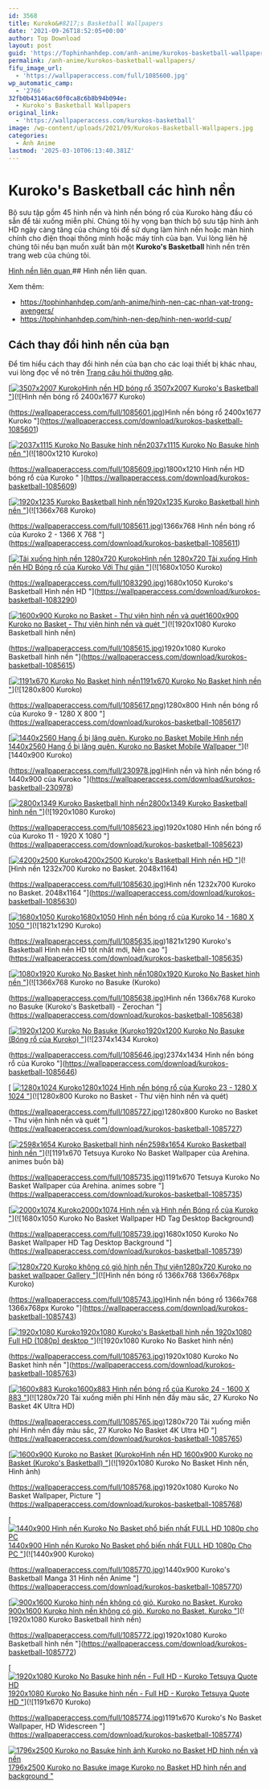```yaml
---
id: 3568
title: Kuroko&#8217;s Basketball Wallpapers
date: '2021-09-26T18:52:05+00:00'
author: Top Download
layout: post
guid: 'https://Tophinhanhdep.com/anh-anime/kurokos-basketball-wallpapers/'
permalink: /anh-anime/kurokos-basketball-wallpapers/
fifu_image_url:
  - 'https://wallpaperaccess.com/full/1085600.jpg'
wp_automatic_camp:
  - '2766'
32fb0b43146ac60f0ca8c6b8b94b094e:
  - Kuroko's Basketball Wallpapers
original_link:
  - 'https://wallpaperaccess.com/kurokos-basketball'
image: /wp-content/uploads/2021/09/Kurokos-Basketball-Wallpapers.jpg
categories:
  - Ảnh Anime
lastmod: '2025-03-10T06:13:40.381Z'
---
```

# Kuroko's Basketball các hình nền

Bộ sưu tập gồm 45 hình nền và hình nền bóng rổ của Kuroko hàng đầu có sẵn để tải xuống miễn phí. Chúng tôi hy vọng bạn thích bộ sưu tập hình ảnh HD ngày càng tăng của chúng tôi để sử dụng làm hình nền hoặc màn hình chính cho điện thoại thông minh hoặc máy tính của bạn. Vui lòng liên hệ chúng tôi nếu bạn muốn xuất bản một **Kuroko's Basketball** hình nền trên trang web của chúng tôi.

[Hình nền liên quan ](#related) ## Hình nền liên quan.

   
 Xem thêm:

   
- <https://tophinhanhdep.com/anh-anime/hinh-nen-cac-nhan-vat-trong-avengers/>
- <https://tophinhanhdep.com/hinh-nen-dep/hinh-nen-world-cup/>

## Cách thay đổi hình nền của bạn

Để tìm hiểu cách thay đổi hình nền của bạn cho các loại thiết bị khác nhau, vui lòng đọc về nó trên [Trang câu hỏi thường gặp](https://tophinhanhdep.com/faq/).

  
[[![3507x2007 Kuroko](https://wallpaperaccess.com/full/1085600.jpg)Hình nền HD bóng rổ 3507x2007 Kuroko's Basketball "](https://wallpaperaccess.com/download/kurokos-basketball-1085600)](![Hình nền bóng rổ 2400x1677 Kuroko)

(https://wallpaperaccess.com/full/1085601.jpg)Hình nền bóng rổ 2400x1677 Kuroko "](https://wallpaperaccess.com/download/kurokos-basketball-1085601)

[[![2037x1115 Kuroko No Basuke hình nền](https://wallpaperaccess.com/full/1085607.jpg)2037x1115 Kuroko No Basuke hình nền "](https://wallpaperaccess.com/download/kurokos-basketball-1085607)](![1800x1210 Kuroko)

(https://wallpaperaccess.com/full/1085609.jpg)1800x1210 Hình nền HD bóng rổ của Kuroko " ](https://wallpaperaccess.com/download/kurokos-basketball-1085609)

[[![1920x1235 Kuroko Basketball hình nền](https://wallpaperaccess.com/full/1083239.jpg)1920x1235 Kuroko Basketball hình nền "](https://wallpaperaccess.com/download/kurokos-basketball-1083239)](![1366x768 Kuroko)

(https://wallpaperaccess.com/full/1085611.jpg)1366x768 Hình nền bóng rổ của Kuroko 2 - 1366 X 768 "](https://wallpaperaccess.com/download/kurokos-basketball-1085611)

[[![Tải xuống hình nền 1280x720 Kuroko](https://wallpaperaccess.com/full/1085612.jpg)Hình nền 1280x720 Tải xuống Hình nền HD Bóng rổ của Kuroko Với Thư giãn "](https://wallpaperaccess.com/download/kurokos-basketball-1085612)](![1680x1050 Kuroko)

(https://wallpaperaccess.com/full/1083290.jpg)1680x1050 Kuroko's Basketball Hình nền HD "](https://wallpaperaccess.com/download/kurokos-basketball-1083290)

[[![1600x900 Kuroko no Basket - Thư viện hình nền và quét](https://wallpaperaccess.com/full/231055.jpg)1600x900 Kuroko no Basket - Thư viện hình nền và quét "](https://wallpaperaccess.com/download/kurokos-basketball-231055)](![1920x1080 Kuroko Basketball hình nền)

(https://wallpaperaccess.com/full/1085615.jpg)1920x1080 Kuroko Basketball hình nền "](https://wallpaperaccess.com/download/kurokos-basketball-1085615)

[[![1191x670 Kuroko No Basket hình nền](https://wallpaperaccess.com/full/1085616.png)1191x670 Kuroko No Basket hình nền "](https://wallpaperaccess.com/download/kurokos-basketball-1085616)](![1280x800 Kuroko)

(https://wallpaperaccess.com/full/1085617.png)1280x800 Hình nền bóng rổ của Kuroko 9 - 1280 X 800 "](https://wallpaperaccess.com/download/kurokos-basketball-1085617)

[[![1440x2560 Hang ổ bị lãng quên.  Kuroko no Basket Mobile Hình nền](https://wallpaperaccess.com/full/1085618.jpg)1440x2560 Hang ổ bị lãng quên. Kuroko no Basket Mobile Wallpaper "](https://wallpaperaccess.com/download/kurokos-basketball-1085618)](![1440x900 Kuroko)

(https://wallpaperaccess.com/full/230978.jpg)Hình nền và hình nền bóng rổ 1440x900 của Kuroko "](https://wallpaperaccess.com/download/kurokos-basketball-230978)

[[![2800x1349 Kuroko Basketball hình nền](https://wallpaperaccess.com/full/1085620.jpg)2800x1349 Kuroko Basketball hình nền "](https://wallpaperaccess.com/download/kurokos-basketball-1085620)](![1920x1080 Kuroko)

(https://wallpaperaccess.com/full/1085623.jpg)1920x1080 Hình nền bóng rổ của Kuroko 11 - 1920 X 1080 "](https://wallpaperaccess.com/download/kurokos-basketball-1085623)

[[![4200x2500 Kuroko](https://wallpaperaccess.com/full/1085628.jpg)4200x2500 Kuroko's Basketball Hình nền HD "](https://wallpaperaccess.com/download/kurokos-basketball-1085628)](![Hình nền 1232x700 Kuroko no Basket.  2048x1164)

(https://wallpaperaccess.com/full/1085630.jpg)Hình nền 1232x700 Kuroko no Basket. 2048x1164 "](https://wallpaperaccess.com/download/kurokos-basketball-1085630)

[[![1680x1050 Kuroko](https://wallpaperaccess.com/full/1085632.png)1680x1050 Hình nền bóng rổ của Kuroko 14 - 1680 X 1050 "](https://wallpaperaccess.com/download/kurokos-basketball-1085632)](![1821x1290 Kuroko)

(https://wallpaperaccess.com/full/1085635.jpg)1821x1290 Kuroko's Basketball Hình nền HD tốt nhất mới, Nền cao "](https://wallpaperaccess.com/download/kurokos-basketball-1085635)

[[![1080x1920 Kuroko No Basket hình nền](https://wallpaperaccess.com/full/230801.jpg)1080x1920 Kuroko No Basket hình nền "](https://wallpaperaccess.com/download/kurokos-basketball-230801)](![1366x768 Kuroko no Basuke (Kuroko)

(https://wallpaperaccess.com/full/1085638.jpg)Hình nền 1366x768 Kuroko no Basuke (Kuroko's Basketball) - Zerochan "](https://wallpaperaccess.com/download/kurokos-basketball-1085638)

[[![1920x1200 Kuroko No Basuke (Kuroko](https://wallpaperaccess.com/full/1085645.jpg)1920x1200 Kuroko No Basuke (Bóng rổ của Kuroko) "](https://wallpaperaccess.com/download/kurokos-basketball-1085645)](![2374x1434 Kuroko)

(https://wallpaperaccess.com/full/1085646.jpg)2374x1434 Hình nền bóng rổ của Kuroko "](https://wallpaperaccess.com/download/kurokos-basketball-1085646)

[ [![1280x1024 Kuroko](https://wallpaperaccess.com/full/1085647.jpg)1280x1024 Hình nền bóng rổ của Kuroko 23 - 1280 X 1024 "](https://wallpaperaccess.com/download/kurokos-basketball-1085647)](![1280x800 Kuroko no Basket - Thư viện hình nền và quét)

(https://wallpaperaccess.com/full/1085727.jpg)1280x800 Kuroko no Basket - Thư viện hình nền và quét "](https://wallpaperaccess.com/download/kurokos-basketball-1085727)

[[![2598x1654 Kuroko Basketball hình nền](https://wallpaperaccess.com/full/1085734.jpg)2598x1654 Kuroko Basketball hình nền "](https://wallpaperaccess.com/download/kurokos-basketball-1085734)](![1191x670 Tetsuya Kuroko No Basket Wallpaper của Arehina.  animes buồn bã)

(https://wallpaperaccess.com/full/1085735.jpg)1191x670 Tetsuya Kuroko No Basket Wallpaper của Arehina. animes sobre "](https://wallpaperaccess.com/download/kurokos-basketball-1085735)

[[![2000x1074 Kuroko](https://wallpaperaccess.com/full/1085736.jpg)2000x1074 Hình nền và Hình nền Bóng rổ của Kuroko "](https://wallpaperaccess.com/download/kurokos-basketball-1085736)](![1680x1050 Kuroko No Basket Wallpaper HD Tag Desktop Background)

(https://wallpaperaccess.com/full/1085739.jpg)1680x1050 Kuroko No Basket Wallpaper HD Tag Desktop Background "](https://wallpaperaccess.com/download/kurokos-basketball-1085739)

[[![1280x720 Kuroko không có giỏ hình nền Thư viện](https://wallpaperaccess.com/full/1085742.jpg)1280x720 Kuroko no basket wallpaper Gallery "](https://wallpaperaccess.com/download/kurokos-basketball-1085742)](![Hình nền bóng rổ 1366x768 1366x768px Kuroko)

(https://wallpaperaccess.com/full/1085743.jpg)Hình nền bóng rổ 1366x768 1366x768px Kuroko "](https://wallpaperaccess.com/download/kurokos-basketball-1085743)

[[![1920x1080 Kuroko](https://wallpaperaccess.com/full/1085762.jpg)1920x1080 Kuroko's Basketball hình nền 1920x1080 Full HD (1080p) desktop "](https://wallpaperaccess.com/download/kurokos-basketball-1085762)](![1920x1080 Kuroko No Basket hình nền)

(https://wallpaperaccess.com/full/1085763.jpg)1920x1080 Kuroko No Basket hình nền "](https://wallpaperaccess.com/download/kurokos-basketball-1085763)

[[![1600x883 Kuroko](https://wallpaperaccess.com/full/1085764.jpg)1600x883 Hình nền bóng rổ của Kuroko 24 - 1600 X 883 "](https://wallpaperaccess.com/download/kurokos-basketball-1085764)](![1280x720 Tải xuống miễn phí Hình nền đầy màu sắc, 27 Kuroko No Basket 4K Ultra HD)

(https://wallpaperaccess.com/full/1085765.jpg)1280x720 Tải xuống miễn phí Hình nền đầy màu sắc, 27 Kuroko No Basket 4K Ultra HD "](https://wallpaperaccess.com/download/kurokos-basketball-1085765)

[[![1600x900 Kuroko no Basket (Kuroko](https://wallpaperaccess.com/full/1085766.jpg)Hình nền HD 1600x900 Kuroko no Basket (Kuroko's Basketball) "](https://wallpaperaccess.com/download/kurokos-basketball-1085766)](![1920x1080 Kuroko No Basket Hình nền, Hình ảnh)

(https://wallpaperaccess.com/full/1085768.jpg)1920x1080 Kuroko No Basket Wallpaper, Picture "](https://wallpaperaccess.com/download/kurokos-basketball-1085768)

[[![1440x900 Hình nền Kuroko No Basket phổ biến nhất FULL HD 1080p cho PC](https://wallpaperaccess.com/full/1085769.jpg)1440x900 Hình nền Kuroko No Basket phổ biến nhất FULL HD 1080p Cho PC "](https://wallpaperaccess.com/download/kurokos-basketball-1085769)](![1440x900 Kuroko)

(https://wallpaperaccess.com/full/1085770.jpg)1440x900 Kuroko's Basketball Manga 31 Hình nền Anime "](https://wallpaperaccess.com/download/kurokos-basketball-1085770)

[[![900x1600 Kuroko hình nền không có giỏ.  Kuroko no Basket.  Kuroko](https://wallpaperaccess.com/full/1085771.png)900x1600 Kuroko hình nền không có giỏ. Kuroko no Basket. Kuroko "](https://wallpaperaccess.com/download/kurokos-basketball-1085771)](![1920x1080 Kuroko Basketball hình nền)

(https://wallpaperaccess.com/full/1085772.jpg)1920x1080 Kuroko Basketball hình nền "](https://wallpaperaccess.com/download/kurokos-basketball-1085772)

[[![1920x1080 Kuroko No Basuke hình nền - Full HD - Kuroko Tetsuya Quote HD](https://wallpaperaccess.com/full/1083163.png)1920x1080 Kuroko No Basuke hình nền - Full HD - Kuroko Tetsuya Quote HD "](https://wallpaperaccess.com/download/kurokos-basketball-1083163)](![1191x670 Kuroko)

(https://wallpaperaccess.com/full/1085774.jpg)1191x670 Kuroko's No Basket Wallpaper, HD Widescreen "](https://wallpaperaccess.com/download/kurokos-basketball-1085774)

[![1796x2500 Kuroko no Basuke hình ảnh Kuroko no Basket HD hình nền và nền](https://wallpaperaccess.com/full/1085775.jpg)1796x2500 Kuroko no Basuke image Kuroko no Basket HD hình nền and background "](https://wallpaperaccess.com/download/kurokos-basketball-1085775)
